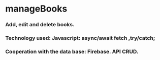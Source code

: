 # manageBooks
### Add, edit and delete books.
### Technology used: Javascript: async/await fetch ,try/catch;
### Cooperation with the data base: Firebase. API CRUD.
